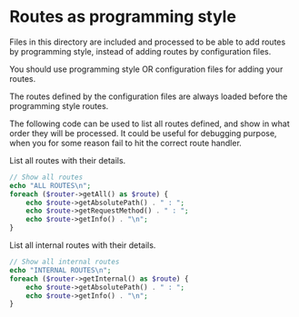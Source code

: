 Routes as programming style
===================

Files in this directory are included and processed to be able to add routes by programming style, instead of adding routes by configuration files.

You should use programming style OR configuration files for adding your routes.

The routes defined by the configuration files are always loaded before the programming style routes.

The following code can be used to list all routes defined, and show in what order they will be processed. It could be useful for debugging purpose, when you for some reason fail to hit the correct route handler.

List all routes with their details.

```php
// Show all routes
echo "ALL ROUTES\n";
foreach ($router->getAll() as $route) {
    echo $route->getAbsolutePath() . " : ";
    echo $route->getRequestMethod() . " : ";
    echo $route->getInfo() . "\n";
}
```

List all internal routes with their details.

```php
// Show all internal routes
echo "INTERNAL ROUTES\n";
foreach ($router->getInternal() as $route) {
    echo $route->getAbsolutePath() . " : ";
    echo $route->getInfo() . "\n";
}
```
